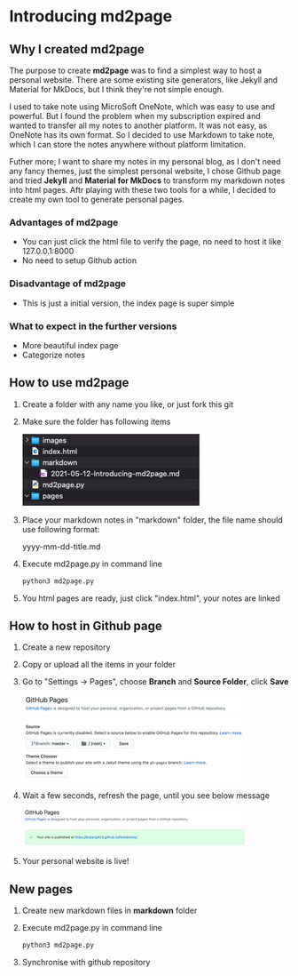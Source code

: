 
# Introducing md2page

## Why I created md2page

The purpose to create **md2page** was to find a simplest way to host a personal website. There are some existing site generators, like Jekyll and Material for MkDocs, but I think they're not simple enough.

I used to take note using MicroSoft OneNote, which was easy to use and powerful. But I found the problem when my subscription expired and wanted to transfer all my notes to another platform. It was not easy, as OneNote has its own format. So I decided to use Markdown to take note, which I can store the notes anywhere without platform limitation.

Futher more, I want to share my notes in my personal blog, as I don't need any fancy themes, just the simplest personal website, I chose Github page and tried **Jekyll** and **Material for MkDocs** to transform my markdown notes into html pages. Aftr playing with these two tools for a while, I decided to create my own tool to generate personal pages.

### Advantages of md2page

- You can just click the html file to verify the page, no need to host it like 127.0.0.1:8000
- No need to setup Github action

### Disadvantage of md2page

- This is just a initial version, the index page is super simple

### What to expect in the further versions

- More beautiful index page
- Categorize notes

## How to use md2page

1. Create a folder with any name you like, or just fork this git

2. Make sure the folder has following items

    ![Initial Version](../images/initial_version.png)

3. Place your markdown notes in "markdown" folder, the file name should use following format:

    yyyy-mm-dd-title.md

4. Execute md2page.py in command line

    ``` Python
    python3 md2page.py
    ```

5. You html pages are ready, just click "index.html", your notes are linked

## How to host in Github page

1. Create a new repository

2. Copy or upload all the items in your folder

3. Go to "Settings -> Pages", choose **Branch** and **Source Folder**, click **Save**

    ![Github Page](../images/github_page_400x157.png)

4. Wait a few seconds, refresh the page, until you see below message

    ![Github Page OK](../images/github_page_done_400x70.png)

5. Your personal website is live!

## New pages

1. Create new markdown files in **markdown** folder

2. Execute md2page.py in command line

    ``` Python
    python3 md2page.py
    ```

3. Synchronise with github repository
